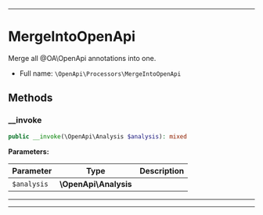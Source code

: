 ***

# MergeIntoOpenApi

Merge all @OA\OpenApi annotations into one.



* Full name: `\OpenApi\Processors\MergeIntoOpenApi`




## Methods


### __invoke



```php
public __invoke(\OpenApi\Analysis $analysis): mixed
```








**Parameters:**

| Parameter | Type | Description |
|-----------|------|-------------|
| `$analysis` | **\OpenApi\Analysis** |  |




***


***

